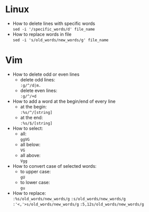 # Linux
* How to delete lines with specific words  
`sed -i '/specific_words/d' file_name`
* How to replace words in file  
`sed -i 's/old_words/new_words/g' file_name`
# Vim
* How to delete odd or even lines
  * delete odd lines:  
  `:g/^/d|m.`
  * delete even lines:  
  `:g/^/+d`
* How to add a word at the begin/end of every line
  * at the begin:  
  `:%s/^/[string]`
  * at the end:  
  `:%s/$/[string]`
* How to select:  
  * all:  
  `ggVG`
  * all below:  
  `VG`
  * all above:  
  `Vgg`
* How to convert case of selected words:
  * to upper case:  
  `gU`
  * to lower case:  
  `gu`
* How to replace:  
`:%s/old_words/new_words/g`
`:s/old_words/new_words/g`
`:'<,'>s/old_words/new_words/g`
`:5,12s/old_words/new_words/g`
